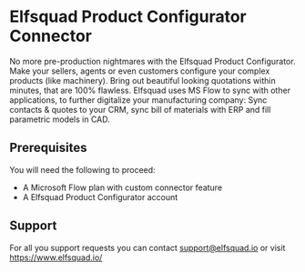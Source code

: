 # Elfsquad Product Configurator Connector

 No more pre-production nightmares with the Elfsquad Product Configurator. Make your sellers, agents or even customers configure your complex products (like machinery). Bring out beautiful looking quotations within minutes, that are 100% flawless. Elfsquad uses MS Flow to sync with other applications, to further digitalize your manufacturing company: Sync contacts & quotes to your CRM, sync bill of materials with ERP and fill parametric models in CAD. 

## Prerequisites

You will need the following to proceed:

* A Microsoft Flow plan with custom connector feature
* A Elfsquad Product Configurator account

## Support 

For all you support requests you can contact support@elfsquad.io or visit  https://www.elfsquad.io/ 